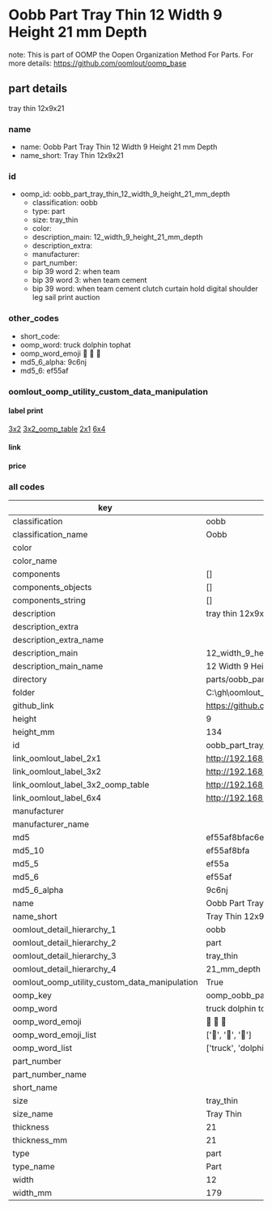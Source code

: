 # Oobb Part Tray Thin 12 Width 9 Height 21 mm Depth  

note: This is part of OOMP the Oopen Organization Method For Parts. For more details: https://github.com/oomlout/oomp_base

##  part details
  



tray thin 12x9x21



### name
* name: Oobb Part Tray Thin 12 Width 9 Height 21 mm Depth
* name_short: Tray Thin 12x9x21 
### id
* oomp_id: oobb_part_tray_thin_12_width_9_height_21_mm_depth
  * classification: oobb
  * type: part
  * size: tray_thin
  * color: 
  * description_main: 12_width_9_height_21_mm_depth
  * description_extra: 
  * manufacturer: 
  * part_number: 
  * bip 39 word 2: when team
  * bip 39 word 3: when team cement
  * bip 39 word: when team cement clutch curtain hold digital shoulder leg sail print auction

### other_codes
* short_code: 
* oomp_word: truck dolphin tophat
* oomp_word_emoji :truck: :dolphin: :tophat:
* md5_6_alpha: 9c6nj
* md5_6: ef55af






### oomlout_oomp_utility_custom_data_manipulation
#### label print
[3x2](http://192.168.1.245:1112/?label=oomp%209c6nj)
[3x2_oomp_table](http://192.168.1.108:1112/?label=oomp%209c6nj)
[2x1](http://192.168.1.242:1112/?label=oomp%209c6nj)
[6x4](http://192.168.1.55:1112/?label=oomp%209c6nj)    

#### link

                              

#### price







### all codes 
| key | value |  
| --- | --- |  
| classification | oobb |  
| classification_name | Oobb |  
| color |  |  
| color_name |  |  
| components | [] |  
| components_objects | [] |  
| components_string | [] |  
| description | tray thin 12x9x21 |  
| description_extra |  |  
| description_extra_name |  |  
| description_main | 12_width_9_height_21_mm_depth |  
| description_main_name | 12 Width 9 Height 21 mm Depth |  
| directory | parts/oobb_part_tray_thin_12_width_9_height_21_mm_depth |  
| folder | C:\gh\oomlout_oobb_version_4_generated_parts\parts\oobb_part_tray_thin_12_width_9_height_21_mm_depth |  
| github_link | https://github.com/oomlout/oomlout_oomp_part_src/tree/main/parts/oobb_part_tray_thin_12_width_9_height_21_mm_depth |  
| height | 9 |  
| height_mm | 134 |  
| id | oobb_part_tray_thin_12_width_9_height_21_mm_depth |  
| link_oomlout_label_2x1 | http://192.168.1.242:1112/?label=oomp%209c6nj |  
| link_oomlout_label_3x2 | http://192.168.1.245:1112/?label=oomp%209c6nj |  
| link_oomlout_label_3x2_oomp_table | http://192.168.1.108:1112/?label=oomp%209c6nj |  
| link_oomlout_label_6x4 | http://192.168.1.55:1112/?label=oomp%209c6nj |  
| manufacturer |  |  
| manufacturer_name |  |  
| md5 | ef55af8bfac6e7bdb21b12c84a77afd1 |  
| md5_10 | ef55af8bfa |  
| md5_5 | ef55a |  
| md5_6 | ef55af |  
| md5_6_alpha | 9c6nj |  
| name | Oobb Part Tray Thin 12 Width 9 Height 21 mm Depth |  
| name_short | Tray Thin 12x9x21  |  
| oomlout_detail_hierarchy_1 | oobb |  
| oomlout_detail_hierarchy_2 | part |  
| oomlout_detail_hierarchy_3 | tray_thin |  
| oomlout_detail_hierarchy_4 | 21_mm_depth |  
| oomlout_oomp_utility_custom_data_manipulation | True |  
| oomp_key | oomp_oobb_part_tray_thin_12_width_9_height_21_mm_depth |  
| oomp_word | truck dolphin tophat |  
| oomp_word_emoji | :truck: :dolphin: :tophat: |  
| oomp_word_emoji_list | [':truck:', ':dolphin:', ':tophat:'] |  
| oomp_word_list | ['truck', 'dolphin', 'tophat'] |  
| part_number |  |  
| part_number_name |  |  
| short_name |  |  
| size | tray_thin |  
| size_name | Tray Thin |  
| thickness | 21 |  
| thickness_mm | 21 |  
| type | part |  
| type_name | Part |  
| width | 12 |  
| width_mm | 179 |  
